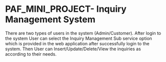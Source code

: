 # PAF_MINI_PROJECT- Inquiry Management System
There are two types of users in the system (Admin/Customer). After login to the system User can select the Inquiry Management Sub service option which is provided in the web application after successfully login to the system. Then User can Insert/Update/Delete/View the inquiries as according to their needs. 
